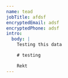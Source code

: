 ```yaml
---
name: tead
jobTitle: afdsf
encryptedEmail: adsf
encryptedPhone: adsf
intro:
  body: |
    Testing this data

    # testing

    Rekt
---
```

